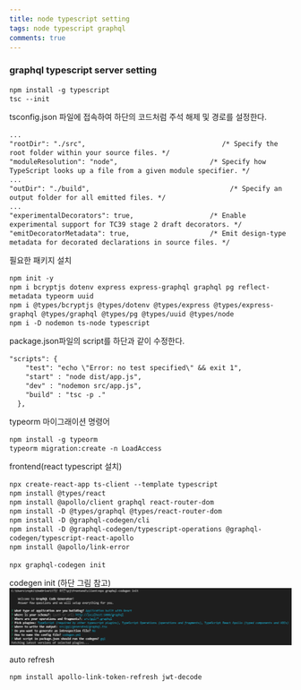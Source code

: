 ```yaml
---
title: node typescript setting
tags: node typescript graphql
comments: true
---
```


### graphql typescript server setting

```
npm install -g typescript
tsc --init
```

tsconfig.json 파일에 접속하여 하단의 코드처럼 주석 해제 및 경로를 설정한다.

```
...
"rootDir": "./src",                                  /* Specify the root folder within your source files. */
"moduleResolution": "node",                       /* Specify how TypeScript looks up a file from a given module specifier. */
...
"outDir": "./build",                                   /* Specify an output folder for all emitted files. */
...
"experimentalDecorators": true,                   /* Enable experimental support for TC39 stage 2 draft decorators. */
"emitDecoratorMetadata": true,                    /* Emit design-type metadata for decorated declarations in source files. */
```

필요한 패키지 설치

```
npm init -y
npm i bcryptjs dotenv express express-graphql graphql pg reflect-metadata typeorm uuid
npm i @types/bcryptjs @types/dotenv @types/express @types/express-graphql @types/graphql @types/pg @types/uuid @types/node
npm i -D nodemon ts-node typescript
```

package.json파일의 script를 하단과 같이 수정한다.

```
"scripts": {
    "test": "echo \"Error: no test specified\" && exit 1",
    "start" : "node dist/app.js",
    "dev" : "nodemon src/app.js",
    "build" : "tsc -p ."
  },
```

typeorm 마이그래이션 명령어

```
npm install -g typeorm
typeorm migration:create -n LoadAccess
```

frontend(react typescript 설치)

```
npx create-react-app ts-client --template typescript
npm install @types/react
npm install @apollo/client graphql react-router-dom
npm install -D @types/graphql @types/react-router-dom
npm install -D @graphql-codegen/cli
npm install -D @graphql-codegen/typescript-operations @graphql-codegen/typescript-react-apollo
npm install @apollo/link-error

npx graphql-codegen init
```

codegen init (하단 그림 참고)
![alt text](/assets/img/codegen-init.png "...")

auto refresh

```
npm install apollo-link-token-refresh jwt-decode
```
